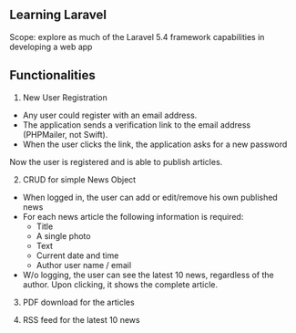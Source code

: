 
## Learning Laravel

Scope: explore as much of the Laravel 5.4 framework capabilities in developing a web app

## Functionalities

1. New User Registration

- Any user could register with an email address. 
- The application sends a verification link to the email address (PHPMailer, not Swift). 
- When the user clicks the link, the application asks for a new password 

Now the user is registered and is able to publish articles.

2. CRUD for simple News Object

- When logged in, the user can add or edit/remove his own published news
- For each news article the following information is required:
    * Title
    * A single photo
    * Text
    * Current date and time
    * Author user name / email 
- W/o logging, the user can see the latest 10 news, regardless of the author. Upon clicking, it shows the complete article.

3. PDF download for the articles

4. RSS feed for the latest 10 news